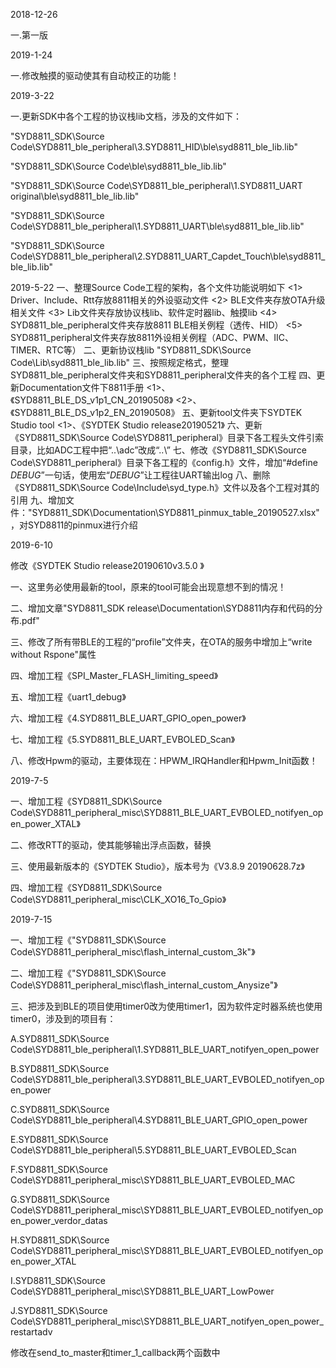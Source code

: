 2018-12-26

一.第一版

2019-1-24

一.修改触摸的驱动使其有自动校正的功能！






2019-3-22

一.更新SDK中各个工程的协议栈lib文档，涉及的文件如下：

"SYD8811_SDK\Source Code\SYD8811_ble_peripheral\3.SYD8811_HID\ble\syd8811_ble_lib.lib"

"SYD8811_SDK\Source Code\ble\syd8811_ble_lib.lib"

"SYD8811_SDK\Source Code\SYD8811_ble_peripheral\1.SYD8811_UART original\ble\syd8811_ble_lib.lib"

"SYD8811_SDK\Source Code\SYD8811_ble_peripheral\1.SYD8811_UART\ble\syd8811_ble_lib.lib"

"SYD8811_SDK\Source Code\SYD8811_ble_peripheral\2.SYD8811_UART_Capdet_Touch\ble\syd8811_ble_lib.lib"






2019-5-22
一、整理Source Code工程的架构，各个文件功能说明如下
<1> Driver、Include、Rtt存放8811相关的外设驱动文件
<2> BLE文件夹存放OTA升级相关文件
<3> Lib文件夹存放协议栈lib、软件定时器lib、触摸lib
<4> SYD8811_ble_peripheral文件夹存放8811 BLE相关例程（透传、HID）
<5> SYD8811_peripheral文件夹存放8811外设相关例程（ADC、PWM、IIC、TIMER、RTC等）
二、更新协议栈lib    "SYD8811_SDK\Source Code\Lib\syd8811_ble_lib.lib"
三、按照规定格式，整理SYD8811_ble_peripheral文件夹和SYD8811_peripheral文件夹的各个工程
四、更新Documentation文件下8811手册
<1>、《SYD8811_BLE_DS_v1p1_CN_20190508》
<2>、《SYD8811_BLE_DS_v1p2_EN_20190508》
五、更新tool文件夹下SYDTEK Studio tool
<1>、《SYDTEK Studio release20190521》
六、更新《SYD8811_SDK\Source Code\SYD8811_peripheral》目录下各工程头文件引索目录，比如ADC工程中把“..\adc”改成“..\”
七、修改《SYD8811_SDK\Source Code\SYD8811_peripheral》目录下各工程的《config.h》文件，增加“#define _DEBUG_”一句话，使用宏“_DEBUG_”让工程往UART输出log
八、删除《SYD8811_SDK\Source Code\Include\syd_type.h》文件以及各个工程对其的引用
九、增加文件："SYD8811_SDK\Documentation\SYD8811_pinmux_table_20190527.xlsx"，对SYD8811的pinmux进行介绍





2019-6-10 

修改《SYDTEK Studio  release20190610v3.5.0 》

一、这里务必使用最新的tool，原来的tool可能会出现意想不到的情况！

二、增加文章"SYD8811_SDK release\Documentation\SYD8811内存和代码的分布.pdf"

三、修改了所有带BLE的工程的“profile”文件夹，在OTA的服务中增加上“write without Rspone"属性

四、增加工程《SPI_Master_FLASH_limiting_speed》

五、增加工程《uart1_debug》

六、增加工程《4.SYD8811_BLE_UART_GPIO_open_power》

七、增加工程《5.SYD8811_BLE_UART_EVBOLED_Scan》

八、修改Hpwm的驱动，主要体现在：HPWM_IRQHandler和Hpwm_Init函数！     






2019-7-5

一、增加工程《SYD8811_SDK\Source Code\SYD8811_peripheral_misc\SYD8811_BLE_UART_EVBOLED_notifyen_open_power_XTAL》

二、修改RTT的驱动，使其能够输出浮点函数，替换       

三、使用最新版本的《SYDTEK Studio》，版本号为《V3.8.9 20190628.7z》

四、增加工程《SYD8811_SDK\Source Code\SYD8811_peripheral_misc\CLK_XO16_To_Gpio》






2019-7-15

一、增加工程《"SYD8811_SDK\Source Code\SYD8811_peripheral_misc\flash_internal_custom_3k"》

二、增加工程《"SYD8811_SDK\Source Code\SYD8811_peripheral_misc\flash_internal_custom_Anysize"》

三、把涉及到BLE的项目使用timer0改为使用timer1，因为软件定时器系统也使用timer0，涉及到的项目有：

A.SYD8811_SDK\Source Code\SYD8811_ble_peripheral\1.SYD8811_BLE_UART_notifyen_open_power

B.SYD8811_SDK\Source Code\SYD8811_ble_peripheral\3.SYD8811_BLE_UART_EVBOLED_notifyen_open_power

C.SYD8811_SDK\Source Code\SYD8811_ble_peripheral\4.SYD8811_BLE_UART_GPIO_open_power

E.SYD8811_SDK\Source Code\SYD8811_ble_peripheral\5.SYD8811_BLE_UART_EVBOLED_Scan

F.SYD8811_SDK\Source Code\SYD8811_peripheral_misc\SYD8811_BLE_UART_EVBOLED_MAC

G.SYD8811_SDK\Source Code\SYD8811_peripheral_misc\SYD8811_BLE_UART_EVBOLED_notifyen_open_power_verdor_datas

H.SYD8811_SDK\Source Code\SYD8811_peripheral_misc\SYD8811_BLE_UART_EVBOLED_notifyen_open_power_XTAL

I.SYD8811_SDK\Source Code\SYD8811_peripheral_misc\SYD8811_BLE_UART_LowPower

J.SYD8811_SDK\Source Code\SYD8811_peripheral_misc\SYD8811_BLE_UART_notifyen_open_power_restartadv

修改在send_to_master和timer_1_callback两个函数中
